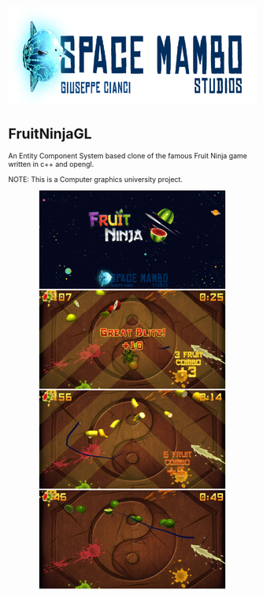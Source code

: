 <p align="center">
  <img src="./relazione/images/ch10/6.png" height="200"/>
</p>

# FruitNinjaGL
An Entity Component System based clone of the famous Fruit Ninja game written in c++ and opengl.

NOTE: This is a Computer graphics university project.

<p align="center">
  <img src="./relazione/images/ch10/a2.png" height="200"/>
  <img src="./relazione/images/ch10/a1.jpg" height="200"/> <br>
  <img src="./relazione/images/ch10/a3.jpg" height="200"/>
  <img src="./relazione/images/ch10/a4.jpg" height="200"/>
</p>